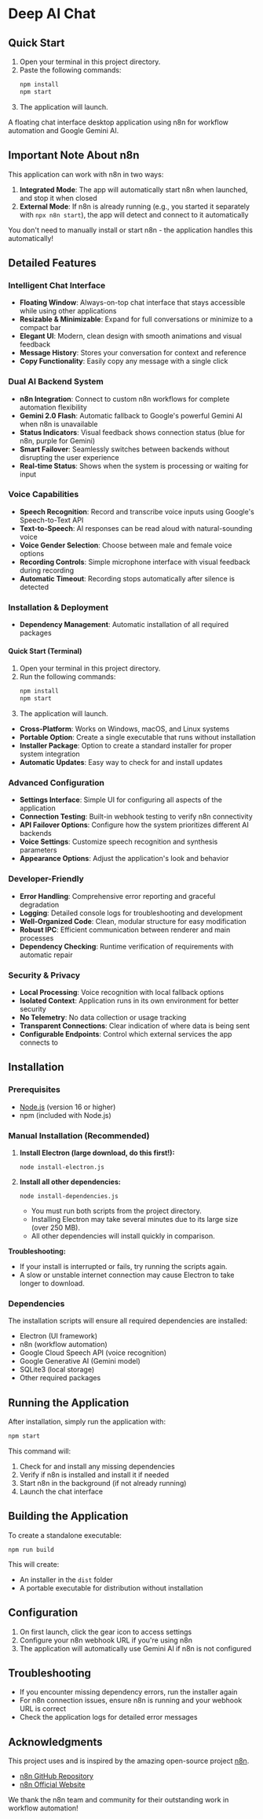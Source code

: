 # Deep AI Chat

## Quick Start

1. Open your terminal in this project directory.
2. Paste the following commands:
   ```sh
   npm install
   npm start
   ```
3. The application will launch.


A floating chat interface desktop application using n8n for workflow automation and Google Gemini AI.

## Important Note About n8n

This application can work with n8n in two ways:
1. **Integrated Mode**: The app will automatically start n8n when launched, and stop it when closed
2. **External Mode**: If n8n is already running (e.g., you started it separately with `npx n8n start`), the app will detect and connect to it automatically

You don't need to manually install or start n8n - the application handles this automatically!

## Detailed Features

### Intelligent Chat Interface
- **Floating Window**: Always-on-top chat interface that stays accessible while using other applications
- **Resizable & Minimizable**: Expand for full conversations or minimize to a compact bar
- **Elegant UI**: Modern, clean design with smooth animations and visual feedback
- **Message History**: Stores your conversation for context and reference
- **Copy Functionality**: Easily copy any message with a single click

### Dual AI Backend System
- **n8n Integration**: Connect to custom n8n workflows for complete automation flexibility
- **Gemini 2.0 Flash**: Automatic fallback to Google's powerful Gemini AI when n8n is unavailable
- **Status Indicators**: Visual feedback shows connection status (blue for n8n, purple for Gemini)
- **Smart Failover**: Seamlessly switches between backends without disrupting the user experience
- **Real-time Status**: Shows when the system is processing or waiting for input

### Voice Capabilities
- **Speech Recognition**: Record and transcribe voice inputs using Google's Speech-to-Text API
- **Text-to-Speech**: AI responses can be read aloud with natural-sounding voice
- **Voice Gender Selection**: Choose between male and female voice options
- **Recording Controls**: Simple microphone interface with visual feedback during recording
- **Automatic Timeout**: Recording stops automatically after silence is detected

### Installation & Deployment
- **Dependency Management**: Automatic installation of all required packages

#### Quick Start (Terminal)

1. Open your terminal in this project directory.
2. Run the following commands:
   ```sh
   npm install
   npm start
   ```
3. The application will launch.

- **Cross-Platform**: Works on Windows, macOS, and Linux systems
- **Portable Option**: Create a single executable that runs without installation
- **Installer Package**: Option to create a standard installer for proper system integration
- **Automatic Updates**: Easy way to check for and install updates

### Advanced Configuration
- **Settings Interface**: Simple UI for configuring all aspects of the application
- **Connection Testing**: Built-in webhook testing to verify n8n connectivity
- **API Failover Options**: Configure how the system prioritizes different AI backends
- **Voice Settings**: Customize speech recognition and synthesis parameters
- **Appearance Options**: Adjust the application's look and behavior

### Developer-Friendly
- **Error Handling**: Comprehensive error reporting and graceful degradation
- **Logging**: Detailed console logs for troubleshooting and development
- **Well-Organized Code**: Clean, modular structure for easy modification
- **Robust IPC**: Efficient communication between renderer and main processes
- **Dependency Checking**: Runtime verification of requirements with automatic repair

### Security & Privacy
- **Local Processing**: Voice recognition with local fallback options
- **Isolated Context**: Application runs in its own environment for better security
- **No Telemetry**: No data collection or usage tracking
- **Transparent Connections**: Clear indication of where data is being sent
- **Configurable Endpoints**: Control which external services the app connects to

## Installation

### Prerequisites

- [Node.js](https://nodejs.org/) (version 16 or higher)
- npm (included with Node.js)

### Manual Installation (Recommended)

1. **Install Electron (large download, do this first!):**
   ```
   node install-electron.js
   ```
2. **Install all other dependencies:**
   ```
   node install-dependencies.js
   ```
   - You must run both scripts from the project directory.
   - Installing Electron may take several minutes due to its large size (over 250 MB).
   - All other dependencies will install quickly in comparison.

**Troubleshooting:**
- If your install is interrupted or fails, try running the scripts again.
- A slow or unstable internet connection may cause Electron to take longer to download.


### Dependencies

The installation scripts will ensure all required dependencies are installed:

- Electron (UI framework)
- n8n (workflow automation)
- Google Cloud Speech API (voice recognition)
- Google Generative AI (Gemini model)
- SQLite3 (local storage)
- Other required packages

## Running the Application

After installation, simply run the application with:

```bash
npm start
```

This command will:
1. Check for and install any missing dependencies
2. Verify if n8n is installed and install it if needed
3. Start n8n in the background (if not already running)
4. Launch the chat interface

## Building the Application

To create a standalone executable:

```
npm run build
```

This will create:
- An installer in the `dist` folder
- A portable executable for distribution without installation

## Configuration

1. On first launch, click the gear icon to access settings
2. Configure your n8n webhook URL if you're using n8n
3. The application will automatically use Gemini AI if n8n is not configured

## Troubleshooting

- If you encounter missing dependency errors, run the installer again
- For n8n connection issues, ensure n8n is running and your webhook URL is correct
- Check the application logs for detailed error messages

## Acknowledgments

This project uses and is inspired by the amazing open-source project [n8n](https://n8n.io/).

- [n8n GitHub Repository](https://github.com/n8n-io/n8n)
- [n8n Official Website](https://n8n.io/)

We thank the n8n team and community for their outstanding work in workflow automation!